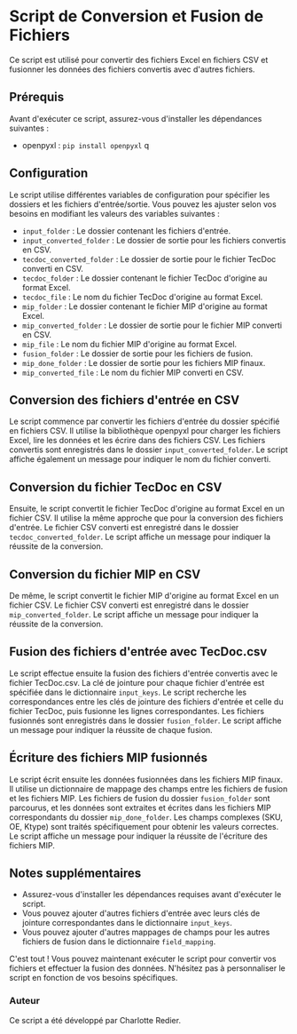 # Script de Conversion et Fusion de Fichiers

Ce script est utilisé pour convertir des fichiers Excel en fichiers CSV et fusionner les données des fichiers convertis avec d'autres fichiers.

## Prérequis

Avant d'exécuter ce script, assurez-vous d'installer les dépendances suivantes :

- openpyxl : `pip install openpyxl`
q
## Configuration

Le script utilise différentes variables de configuration pour spécifier les dossiers et les fichiers d'entrée/sortie. Vous pouvez les ajuster selon vos besoins en modifiant les valeurs des variables suivantes :

- `input_folder` : Le dossier contenant les fichiers d'entrée.
- `input_converted_folder` : Le dossier de sortie pour les fichiers convertis en CSV.
- `tecdoc_converted_folder` : Le dossier de sortie pour le fichier TecDoc converti en CSV.
- `tecdoc_folder` : Le dossier contenant le fichier TecDoc d'origine au format Excel.
- `tecdoc_file` : Le nom du fichier TecDoc d'origine au format Excel.
- `mip_folder` : Le dossier contenant le fichier MIP d'origine au format Excel.
- `mip_converted_folder` : Le dossier de sortie pour le fichier MIP converti en CSV.
- `mip_file` : Le nom du fichier MIP d'origine au format Excel.
- `fusion_folder` : Le dossier de sortie pour les fichiers de fusion.
- `mip_done_folder` : Le dossier de sortie pour les fichiers MIP finaux.
- `mip_converted_file` : Le nom du fichier MIP converti en CSV.

## Conversion des fichiers d'entrée en CSV

Le script commence par convertir les fichiers d'entrée du dossier spécifié en fichiers CSV. Il utilise la bibliothèque openpyxl pour charger les fichiers Excel, lire les données et les écrire dans des fichiers CSV. Les fichiers convertis sont enregistrés dans le dossier `input_converted_folder`. Le script affiche également un message pour indiquer le nom du fichier converti.

## Conversion du fichier TecDoc en CSV

Ensuite, le script convertit le fichier TecDoc d'origine au format Excel en un fichier CSV. Il utilise la même approche que pour la conversion des fichiers d'entrée. Le fichier CSV converti est enregistré dans le dossier `tecdoc_converted_folder`. Le script affiche un message pour indiquer la réussite de la conversion.

## Conversion du fichier MIP en CSV

De même, le script convertit le fichier MIP d'origine au format Excel en un fichier CSV. Le fichier CSV converti est enregistré dans le dossier `mip_converted_folder`. Le script affiche un message pour indiquer la réussite de la conversion.

## Fusion des fichiers d'entrée avec TecDoc.csv

Le script effectue ensuite la fusion des fichiers d'entrée convertis avec le fichier TecDoc.csv. La clé de jointure pour chaque fichier d'entrée est spécifiée dans le dictionnaire `input_keys`. Le script recherche les correspondances entre les clés de jointure des fichiers d'entrée et celle du fichier TecDoc, puis fusionne les lignes correspondantes. Les fichiers fusionnés sont enregistrés dans le dossier `fusion_folder`. Le script affiche un message pour indiquer la réussite de chaque fusion.

## Écriture des fichiers MIP fusionnés

Le script écrit ensuite les données fusionnées dans les fichiers MIP finaux. Il utilise un dictionnaire de mappage des champs entre les fichiers de fusion et les fichiers MIP. Les fichiers de fusion du dossier `fusion_folder` sont parcourus, et les données sont extraites et écrites dans les fichiers MIP correspondants du dossier `mip_done_folder`. Les champs complexes (SKU, OE, Ktype) sont traités spécifiquement pour obtenir les valeurs correctes. Le script affiche un message pour indiquer la réussite de l'écriture des fichiers MIP.

## Notes supplémentaires

- Assurez-vous d'installer les dépendances requises avant d'exécuter le script.
- Vous pouvez ajouter d'autres fichiers d'entrée avec leurs clés de jointure correspondantes dans le dictionnaire `input_keys`.
- Vous pouvez ajouter d'autres mappages de champs pour les autres fichiers de fusion dans le dictionnaire `field_mapping`.

C'est tout ! Vous pouvez maintenant exécuter le script pour convertir vos fichiers et effectuer la fusion des données. N'hésitez pas à personnaliser le script en fonction de vos besoins spécifiques.


  

### Auteur

Ce script a été développé par Charlotte Redier.